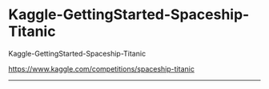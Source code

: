 # Kaggle-GettingStarted-Spaceship-Titanic
Kaggle-GettingStarted-Spaceship-Titanic

https://www.kaggle.com/competitions/spaceship-titanic

-----
